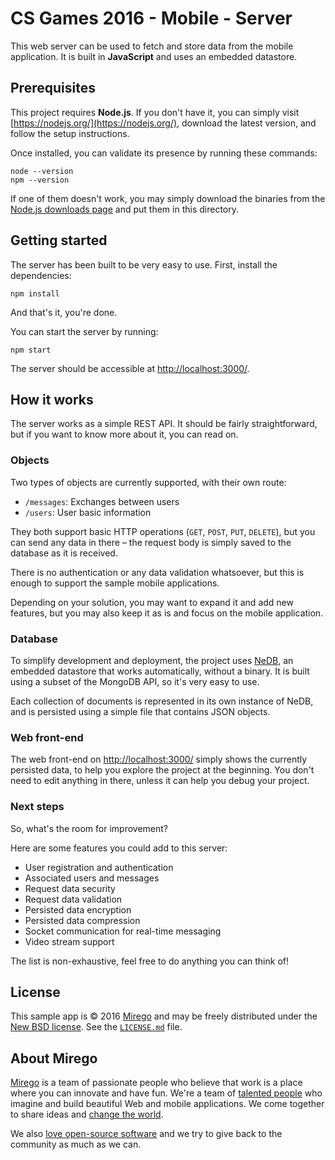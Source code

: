 # CS Games 2016 - Mobile - Server

This web server can be used to fetch and store data from the mobile application. It is built in **JavaScript** and uses an embedded datastore.

## Prerequisites

This project requires **Node.js**. If you don't have it, you can simply visit [https://nodejs.org/](https://nodejs.org/), download the latest version, and follow the setup instructions.

Once installed, you can validate its presence by running these commands:

```
node --version
npm --version
```

If one of them doesn't work, you may simply download the binaries from the [Node.js downloads page](https://nodejs.org/en/download/) and put them in this directory.

## Getting started

The server has been built to be very easy to use. First, install the dependencies:

```
npm install
```

And that's it, you're done.

You can start the server by running:

```
npm start
```

The server should be accessible at [http://localhost:3000/]([http://localhost:3000/]).

## How it works

The server works as a simple REST API. It should be fairly straightforward, but if you want to know more about it, you can read on.

### Objects

Two types of objects are currently supported, with their own route:

- `/messages`: Exchanges between users
- `/users`: User basic information

They both support basic HTTP operations (`GET`, `POST`, `PUT`, `DELETE`), but you can send any data in there – the request body is simply saved to the database as it is received.

There is no authentication or any data validation whatsoever, but this is enough to support the sample mobile applications.

Depending on your solution, you may want to expand it and add new features, but you may also keep it as is and focus on the mobile application.

### Database

To simplify development and deployment, the project uses [NeDB](https://github.com/louischatriot/nedb), an embedded datastore that works automatically, without a binary. It is built using a subset of the MongoDB API, so it's very easy to use.

Each collection of documents is represented in its own instance of NeDB, and is persisted using a simple file that contains JSON objects.

### Web front-end

The web front-end on [http://localhost:3000/](http://localhost:3000/) simply shows the currently persisted data, to help you explore the project at the beginning. You don't need to edit anything in there, unless it can help you debug your project.

### Next steps

So, what's the room for improvement?

Here are some features you could add to this server:

- User registration and authentication
- Associated users and messages
- Request data security
- Request data validation
- Persisted data encryption
- Persisted data compression
- Socket communication for real-time messaging
- Video stream support

The list is non-exhaustive, feel free to do anything you can think of!

## License

This sample app is © 2016 [Mirego](http://www.mirego.com) and may be freely
distributed under the [New BSD license](http://opensource.org/licenses/BSD-3-Clause).
See the [`LICENSE.md`](https://github.com/mirego/csgames16-sample-ios/blob/master/LICENSE.md) file.

## About Mirego

[Mirego](http://mirego.com) is a team of passionate people who believe that work is a place where you can innovate and have fun. We're a team of [talented people](http://life.mirego.com) who imagine and build beautiful Web and mobile applications. We come together to share ideas and [change the world](http://mirego.org).

We also [love open-source software](http://open.mirego.com) and we try to give back to the community as much as we can.